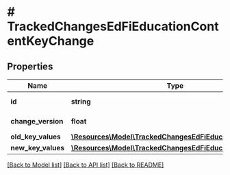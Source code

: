 # # TrackedChangesEdFiEducationContentKeyChange

## Properties

Name | Type | Description | Notes
------------ | ------------- | ------------- | -------------
**id** | **string** | Resource identifier | [optional]
**change_version** | **float** | Change version | [optional]
**old_key_values** | [**\Resources\Model\TrackedChangesEdFiEducationContentKey**](TrackedChangesEdFiEducationContentKey.md) |  | [optional]
**new_key_values** | [**\Resources\Model\TrackedChangesEdFiEducationContentKey**](TrackedChangesEdFiEducationContentKey.md) |  | [optional]

[[Back to Model list]](../../README.md#models) [[Back to API list]](../../README.md#endpoints) [[Back to README]](../../README.md)
